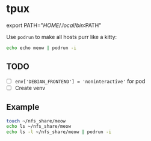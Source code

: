 # tpux

export PATH="$HOME/.local/bin:$PATH"

Use `podrun` to make all hosts purr like a kitty:
```sh
echo echo meow | podrun -i
```

## TODO

- [ ] `env['DEBIAN_FRONTEND'] = 'noninteractive'` for pod
- [ ] Create venv

## Example

```sh
touch ~/nfs_share/meow
echo ls ~/nfs_share/meow
echo ls -l ~/nfs_share/meow | podrun -i
```

